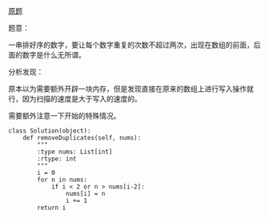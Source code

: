 [原题](https://leetcode.com/problems/remove-duplicates-from-sorted-array-ii/)

题意：

一串排好序的数字，要让每个数字重复的次数不超过两次，出现在数组的前面，后面的数字是什么无所谓。


分析发现：

原本以为需要额外开辟一块内存，但是发现直接在原来的数组上进行写入操作就行，因为扫描的速度是大于写入的速度的。


需要额外注意一下开始的特殊情况。

```
class Solution(object):
    def removeDuplicates(self, nums):
        """
        :type nums: List[int]
        :rtype: int
        """
        i = 0
        for n in nums:
            if i < 2 or n > nums[i-2]:
                nums[i] = n
                i += 1
        return i
```